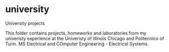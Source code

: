 # university
University projects

This folder contains projects, homeworks and laboratories from my univeristy experience at the Univeristy of Illinois Chicago and Politecnico of Turin.
MS Electrical and COmputer Engineering - Electrical Systems.
